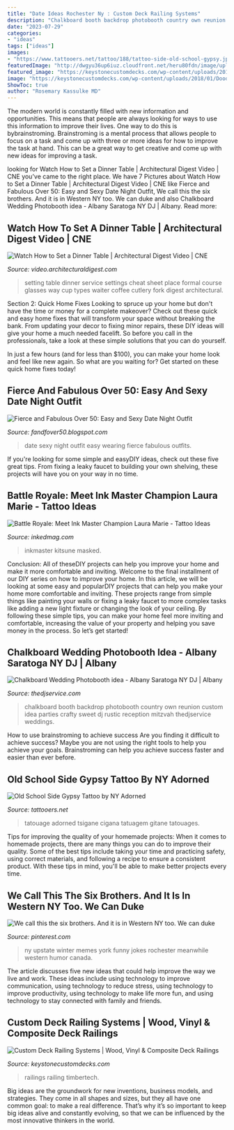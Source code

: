 ```yaml
---
title: "Date Ideas Rochester Ny : Custom Deck Railing Systems"
description: "Chalkboard booth backdrop photobooth country own reunion custom idea parties crafty sweet dj rustic reception mitzvah thedjservice weddings"
date: "2023-07-29"
categories:
- "ideas"
tags: ["ideas"]
images:
- "https://www.tattooers.net/tattoo/188/tattoo-side-old-school-gypsy.jpg"
featuredImage: "http://dwgyu36up6iuz.cloudfront.net/heru80fdn/image/upload/c_fill,d_placeholder_thescene.jpg,fl_progressive,g_face,h_450,q_80,w_800/v1479331428/architecturaldigest_how-to-set-a-dinner-table.jpg"
featured_image: "https://keystonecustomdecks.com/wp-content/uploads/2018/01/Dood03.jpg"
image: "https://keystonecustomdecks.com/wp-content/uploads/2018/01/Dood03.jpg"
ShowToc: true
author: "Rosemary Kassulke MD"
---
```



The modern world is constantly filled with new information and opportunities. This means that people are always looking for ways to use this information to improve their lives. One way to do this is bybrainstroming. Brainstroming is a mental process that allows people to focus on a task and come up with three or more ideas for how to improve the task at hand. This can be a great way to get creative and come up with new ideas for improving a task.

	

		
looking for Watch How to Set a Dinner Table | Architectural Digest Video | CNE you've came to the right place. We have 7 Pictures about Watch How to Set a Dinner Table | Architectural Digest Video | CNE like Fierce and Fabulous Over 50: Easy and Sexy Date Night Outfit, We call this the six brothers. And it is in Western NY too. We can duke and also Chalkboard Wedding Photobooth idea - Albany Saratoga NY DJ | Albany. Read more:
		
    
## Watch How To Set A Dinner Table | Architectural Digest Video | CNE

<img loading=lazy src="http://dwgyu36up6iuz.cloudfront.net/heru80fdn/image/upload/c_fill,d_placeholder_thescene.jpg,fl_progressive,g_face,h_450,q_80,w_800/v1479331428/architecturaldigest_how-to-set-a-dinner-table.jpg" onerror="this.onerror=null;this.src='https://tse3.mm.bing.net/th?id=OIP.KH2CNfVuLwzuDfESlGs9twHaEK&amp;pid=15.1';" alt="Watch How to Set a Dinner Table | Architectural Digest Video | CNE">

_Source: video.architecturaldigest.com_

>setting table dinner service settings cheat sheet place formal course glasses way cup types waiter coffee cutlery fork digest architectural. 

	

Section 2: Quick Home Fixes
Looking to spruce up your home but don't have the time or money for a complete makeover? Check out these quick and easy home fixes that will transform your space without breaking the bank.
From updating your decor to fixing minor repairs, these DIY ideas will give your home a much needed facelift. So before you call in the professionals, take a look at these simple solutions that you can do yourself.

In just a few hours (and for less than $100), you can make your home look and feel like new again. So what are you waiting for? Get started on these quick home fixes today!

    
## Fierce And Fabulous Over 50: Easy And Sexy Date Night Outfit

<img loading=lazy src="http://1.bp.blogspot.com/-mXndkcu-inI/T4BUgEdFE7I/AAAAAAAAABM/YkITkK6lvFY/s1600/photo.jpg" onerror="this.onerror=null;this.src='https://tse4.mm.bing.net/th?id=OIP.ZfCENHat906ue6nwem3P2gHaJ4&amp;pid=15.1';" alt="Fierce and Fabulous Over 50: Easy and Sexy Date Night Outfit">

_Source: fandfover50.blogspot.com_

>date sexy night outfit easy wearing fierce fabulous outfits. 

	

If you're looking for some simple and easyDIY ideas, check out these five great tips. From fixing a leaky faucet to building your own shelving, these projects will have you on your way in no time.

    
## Battle Royale: Meet Ink Master Champion Laura Marie - Tattoo Ideas

<img loading=lazy src="https://www.inkedmag.com/.image/t_share/MTY4MTIxODg0MTU0NjAyODgw/0im1205_laura.jpg" onerror="this.onerror=null;this.src='https://tse2.mm.bing.net/th?id=OIP.ciPjm7uziPeACOCX4LE_EQHaHa&amp;pid=15.1';" alt="Battle Royale: Meet Ink Master Champion Laura Marie - Tattoo Ideas">

_Source: inkedmag.com_

>inkmaster kitsune masked. 

	

Conclusion: All of theseDIY projects can help you improve your home and make it more comfortable and inviting.
Welcome to the final installment of our DIY series on how to improve your home. In this article, we will be looking at some easy and popularDIY projects that can help you make your home more comfortable and inviting. These projects range from simple things like painting your walls or fixing a leaky faucet to more complex tasks like adding a new light fixture or changing the look of your ceiling. By following these simple tips, you can make your home feel more inviting and comfortable, increasing the value of your property and helping you save money in the process. So let’s get started!

    
## Chalkboard Wedding Photobooth Idea - Albany Saratoga NY DJ | Albany

<img loading=lazy src="https://www.thedjservice.com/blog/wp-content/uploads/2013/09/chalkboard-wedding-photo-booth-booth.jpg" onerror="this.onerror=null;this.src='https://tse3.mm.bing.net/th?id=OIP.VYJMIY4dcJ38w54gxLuOOQHaJ4&amp;pid=15.1';" alt="Chalkboard Wedding Photobooth idea - Albany Saratoga NY DJ | Albany">

_Source: thedjservice.com_

>chalkboard booth backdrop photobooth country own reunion custom idea parties crafty sweet dj rustic reception mitzvah thedjservice weddings. 

	

How to use brainstroming to achieve success
Are you finding it difficult to achieve success? Maybe you are not using the right tools to help you achieve your goals. Brainstroming can help you achieve success faster and easier than ever before.

    
## Old School Side Gypsy Tattoo By NY Adorned

<img loading=lazy src="https://www.tattooers.net/tattoo/188/tattoo-side-old-school-gypsy.jpg" onerror="this.onerror=null;this.src='https://tse2.mm.bing.net/th?id=OIP.m5xWQ_cGzhS09eb9nfYrFQHaJ4&amp;pid=15.1';" alt="Old School Side Gypsy Tattoo by NY Adorned">

_Source: tattooers.net_

>tatouage adorned tsigane cigana tatuagem gitane tatouages. 

	

Tips for improving the quality of your homemade projects:
When it comes to homemade projects, there are many things you can do to improve their quality. Some of the best tips include taking your time and practicing safety, using correct materials, and following a recipe to ensure a consistent product. With these tips in mind, you'll be able to make better projects every time.

    
## We Call This The Six Brothers. And It Is In Western NY Too. We Can Duke

<img loading=lazy src="https://i.pinimg.com/736x/36/5a/31/365a319bbe6735eedfc6f3881110c4c9--winter-time-high-humidity.jpg" onerror="this.onerror=null;this.src='https://tse3.mm.bing.net/th?id=OIP.ARprwMBiJARMsAVKxo0GQwHaHv&amp;pid=15.1';" alt="We call this the six brothers. And it is in Western NY too. We can duke">

_Source: pinterest.com_

>ny upstate winter memes york funny jokes rochester meanwhile western humor canada. 

	

The article discusses five new ideas that could help improve the way we live and work. These ideas include using technology to improve communication, using technology to reduce stress, using technology to improve productivity, using technology to make life more fun, and using technology to stay connected with family and friends.

    
## Custom Deck Railing Systems | Wood, Vinyl &amp; Composite Deck Railings

<img loading=lazy src="https://keystonecustomdecks.com/wp-content/uploads/2018/01/Dood03.jpg" onerror="this.onerror=null;this.src='https://tse3.mm.bing.net/th?id=OIP.SwscmmbdSzHDEpHfUkM-HgHaFS&amp;pid=15.1';" alt="Custom Deck Railing Systems | Wood, Vinyl &amp; Composite Deck Railings">

_Source: keystonecustomdecks.com_

>railings railing timbertech. 

	

Big ideas are the groundwork for new inventions, business models, and strategies. They come in all shapes and sizes, but they all have one common goal: to make a real difference. That’s why it’s so important to keep big ideas alive and constantly evolving, so that we can be influenced by the most innovative thinkers in the world.

